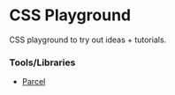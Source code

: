 # CSS Playground

CSS playground to try out ideas + tutorials.

### Tools/Libraries

- [Parcel](https://parceljs.org/)